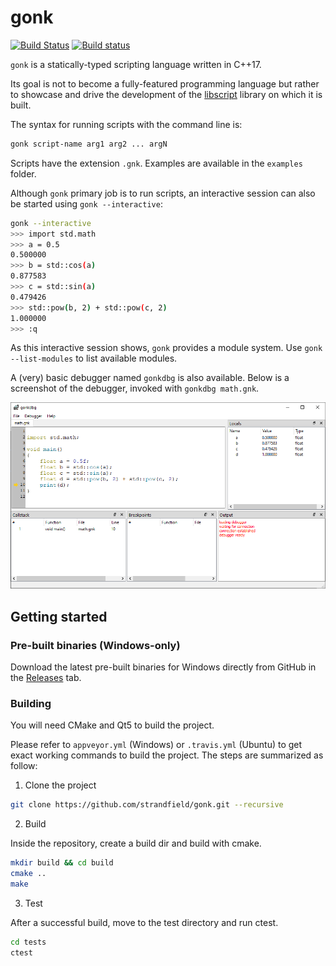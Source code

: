 
# gonk

[![Build Status](https://app.travis-ci.com/strandfield/gonk.svg?branch=master)](https://app.travis-ci.com/strandfield/gonk)
[![Build status](https://ci.appveyor.com/api/projects/status/rk5adpuetotx2txv?svg=true)](https://ci.appveyor.com/project/strandfield/gonk)

`gonk` is a statically-typed scripting language written in C++17.

Its goal is not to become a fully-featured programming language but rather 
to showcase and drive the development of the [libscript](https://github.com/strandfield/libscript) 
library on which it is built.

The syntax for running scripts with the command line is:

```bash
gonk script-name arg1 arg2 ... argN
```

Scripts have the extension `.gnk`. Examples are available in the `examples` folder.

Although `gonk` primary job is to run scripts, an interactive session can also be 
started using `gonk --interactive`:

```bash
gonk --interactive
>>> import std.math
>>> a = 0.5
0.500000
>>> b = std::cos(a)
0.877583
>>> c = std::sin(a)
0.479426
>>> std::pow(b, 2) + std::pow(c, 2)
1.000000
>>> :q
```

As this interactive session shows, `gonk` provides a module system.
Use `gonk --list-modules` to list available modules.

A (very) basic debugger named `gonkdbg` is also available.
Below is a screenshot of the debugger, invoked with `gonkdbg math.gnk`.

![Screenshot of gonkdbg](docs/images/dbg.png)

## Getting started

### Pre-built binaries (Windows-only)

Download the latest pre-built binaries for Windows directly from GitHub in 
the [Releases](https://github.com/strandfield/gonk/releases) tab.

### Building

You will need CMake and Qt5 to build the project.

Please refer to `appveyor.yml` (Windows) or `.travis.yml` (Ubuntu) to get 
exact working commands to build the project. The steps are summarized as follow:

1. Clone the project

```bash
git clone https://github.com/strandfield/gonk.git --recursive
```

2. Build

Inside the repository, create a build dir and build with cmake.

```bash
mkdir build && cd build
cmake ..
make
```

3. Test

After a successful build, move to the test directory and run ctest.

```bash
cd tests
ctest
```
